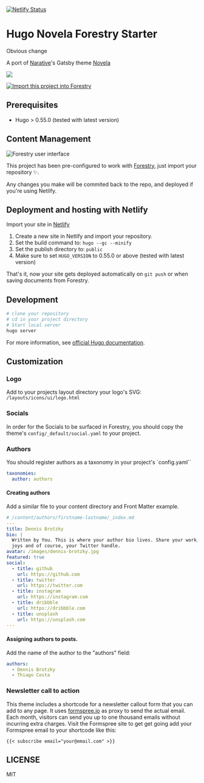 [![Netlify Status](https://api.netlify.com/api/v1/badges/8fd7da5f-0c4d-4a43-9e23-2d1baf0d35cc/deploy-status)](https://app.netlify.com/sites/hugo-novela-forestry/deploys)

# Hugo Novela Forestry Starter

Obvious change

A port of [Narative](https://www.narative.co/)'s Gatsby theme [Novela](https://www.narative.co/labs/novela/)

![](images/tn.png)

<a href="https://app.forestry.io/quick-start?repo=forestryio/novela-hugo-starter&engine=hugo&version=0.75.1">
    <img alt="Import this project into Forestry" src="https://assets.forestry.io/import-to-forestryK.svg" />
</a>

## Prerequisites

- Hugo > 0.55.0 (tested with latest version)

## Content Management

![Forestry user interface](images/novela-forestry.png)

This project has been pre-configured to work with [Forestry](https://forestry.io), just import your repository ✨.

Any changes you make will be commited back to the repo, and deployed if you're using Netlify.

## Deployment and hosting with Netlify

Import your site in [Netlify](https://netlify.com)

1. Create a new site in Netlify and import your repository.
2. Set the build command to: `hugo --gc --minify`
3. Set the publish directory to: `public`
4. Make sure to set `HUGO_VERSION` to 0.55.0 or above (tested with latest version)

That's it, now your site gets deployed automatically on `git push` or when saving documents from Forestry.

## Development

```bash
# clone your repository
# cd in your project directory
# Start local server
hugo server
```

For more information, see [official Hugo documentation](https://gohugo.io/getting-started/).

## Customization

### Logo

Add to your projects layout directory your logo's SVG:
`/layouts/icons/ui/logo.html`

### Socials

In order for the Socials to be surfaced in Forestry, you should copy the theme's `config/_default/social.yaml` to your project.

### Authors

You should register authors as a taxonomy in your project's `config.yaml``

```yaml
taxonomies:
  author: authors
```

#### Creating authors

Add a similar file to your content directory and Front Matter example.

```yaml
# /content/authors/firstname-lastname/_index.md
---
title: Dennis Brotzky
bio: |
  Written by You. This is where your author bio lives. Share your work, your
  joys and of course, your Twitter handle.
avatar: /images/dennis-brotzky.jpg
featured: true
social:
  - title: github
    url: https://github.com
  - title: twitter
    url: https://twitter.com
  - title: instagram
    url: https://instagram.com
  - title: dribbble
    url: https://dribbble.com
  - title: unsplash
    url: https://unsplash.com
---
```

#### Assigning authors to posts.

Add the name of the author to the "authors" field:

```yaml
authors:
  - Dennis Brotzky
  - Thiago Costa
```
### Newsletter call to action

This theme includes a shortcode for a newsletter callout form that you can add to any page.
It uses [formspree.io](//formspree.io/) as proxy to send the actual email. Each month, visitors can send you up to one thousand emails without incurring extra charges. Visit the Formspree site to get get going add your Formspree email to your shortcode like this:

```
{{< subscribe email="your@email.com" >}}
```


## LICENSE

MIT

